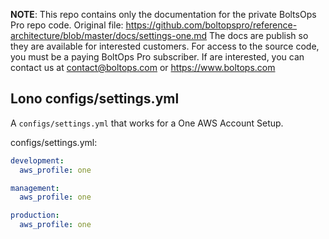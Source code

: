 <!-- note marker start -->
**NOTE**: This repo contains only the documentation for the private BoltsOps Pro repo code.
Original file: https://github.com/boltopspro/reference-architecture/blob/master/docs/settings-one.md
The docs are publish so they are available for interested customers.
For access to the source code, you must be a paying BoltOps Pro subscriber.
If are interested, you can contact us at contact@boltops.com or https://www.boltops.com

<!-- note marker end -->

## Lono configs/settings.yml

A `configs/settings.yml` that works for a One AWS Account Setup.

configs/settings.yml:

```yaml
development:
  aws_profile: one

management:
  aws_profile: one

production:
  aws_profile: one
```
